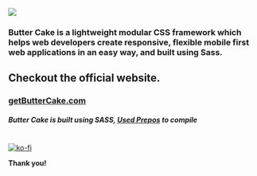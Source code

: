 ![](https://getbuttercake.com/assets/images/banner.jpeg)



### Butter Cake is a lightweight modular CSS framework which helps web developers create responsive, flexible mobile first web applications in an easy way, and built using Sass.

## Checkout the official website.
### [getButterCake.com](https://getbuttercake.com/?ref=readme)


##### Butter Cake is built using SASS, [Used Prepos](https://prepros.io/) to compile

#
[![ko-fi](https://www.ko-fi.com/img/donate_sm.png)](https://ko-fi.com/S6S1KATV)


**Thank you!**
